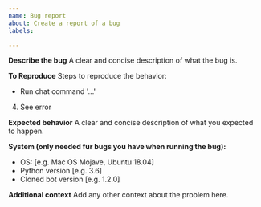 ```yaml
---
name: Bug report
about: Create a report of a bug
labels: 

---
```


**Describe the bug**
A clear and concise description of what the bug is.

**To Reproduce**
Steps to reproduce the behavior:
- Run chat command '...'
4. See error

**Expected behavior**
A clear and concise description of what you expected to happen.

**System (only needed fur bugs you have when running the bug):**
 - OS: [e.g. Mac OS Mojave, Ubuntu 18.04]
 - Python version [e.g. 3.6]
 - Cloned bot version [e.g. 1.2.0]

**Additional context**
Add any other context about the problem here.
